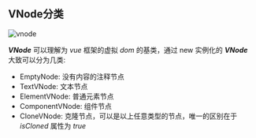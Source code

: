 ## VNode分类

![vnode](https://segmentfault.com/img/bVITTR?w=495&h=540, 'vnode分类')

***VNode*** 可以理解为 *vue* 框架的虚拟 *dom* 的基类，通过 new 实例化的 ***VNode*** 大致可以分为几类:

- EmptyNode: 没有内容的注释节点
- TextVNode: 文本节点
- ElementVNode: 普通元素节点
- ComponentVNode: 组件节点
- CloneVNode: 克隆节点，可以是以上任意类型的节点，唯一的区别在于 *isCloned* 属性为 *true*